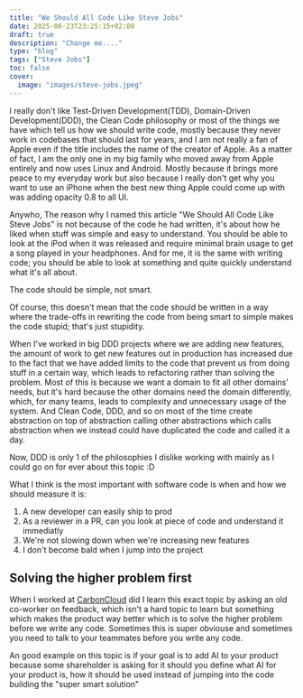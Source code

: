 ```yaml
---
title: "We Should All Code Like Steve Jobs"
date: 2025-06-23T23:25:15+02:00
draft: true
description: "Change me...."
type: "blog"
tags: ["Steve Jobs"]
toc: false
cover:
  image: "images/steve-jobs.jpeg"
---
```

I really don't like Test-Driven Development(TDD), Domain-Driven Development(DDD), the Clean Code philosophy or most of the things we have which tell us how we should write code, mostly because they never work in codebases that should last for years, and I am not really a fan of Apple even if the title includes the name of the creator of Apple. As a matter of fact, I am the only one in my big family who moved away from Apple entirely and now uses Linux and Android. Mostly because it brings more peace to my everyday work but also because I really don't get why you want to use an iPhone when the best new thing Apple could come up with was adding opacity 0.8 to all UI.

Anywho, The reason why I named this article "We Should All Code Like Steve Jobs" is not because of the code he had written, it's about how he liked when stuff was simple and easy to understand. You should be able to look at the iPod when it was released and require minimal brain usage to get a song played in your headphones. And for me, it is the same with writing code; you should be able to look at something and quite quickly understand what it's all about.

The code should be simple, not smart.

Of course, this doesn't mean that the code should be written in a way where the trade-offs in rewriting the code from being smart to simple makes the code stupid; that's just stupidity.

When I've worked in big DDD projects where we are adding new features, the amount of work to get new features out in production has increased due to the fact that we have added limits to the code that prevent us from doing stuff in a certain way, which leads to refactoring rather than solving the problem. Most of this is because we want a domain to fit all other domains' needs, but it's hard because the other domains need the domain differently, which, for many teams, leads to complexity and unnecessary usage of the system. And Clean Code, DDD, and so on most of the time create abstraction on top of abstraction calling other abstractions which calls abstraction when we instead could have duplicated the code and called it a day. 

Now, DDD is only 1 of the philosophies I dislike working with mainly as I could go on for ever about this topic :D

What I think is the most important with software code is when and how we should measure it is:
1. A new developer can easily ship to prod
2. As a reviewer in a PR, can you look at piece of code and understand it immediatly
3. We're not slowing down when we're increasing new features
4. I don't become bald when I jump into the project

## Solving the higher problem first
When I worked at [CarbonCloud](https://carboncloud.com/) did I learn this exact topic by asking an old co-worker on feedback, which isn't a hard topic to learn but something which makes the product way better which is to solve the higher problem before we write any code. Sometimes this is super obviouse and sometimes you need to talk to your teammates before you write any code.

An good example on this topic is if your goal is to add AI to your product because some shareholder is asking for it should you define what AI for your product is, how it should be used instead of jumping into the code building the "super smart solution"
